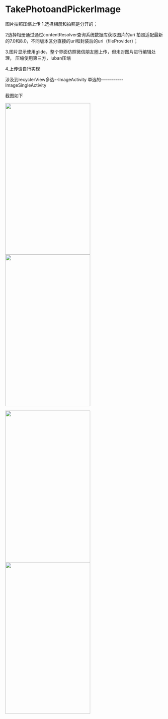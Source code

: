 # TakePhotoandPickerImage
图片拍照压缩上传
1.选择相册和拍照是分开的；

2选择相册通过通过contentResolver查询系统数据库获取图片的uri
拍照适配最新的7.0和8.0，不同版本区分直接的uri和封装后的uri（fileProvider）；

3.图片显示使用glide，整个界面仿照微信朋友圈上传，但未对图片进行编辑处理，
压缩使用第三方，luban压缩

4.上传请自行实现

涉及到recyclerView多选--ImageActivity
单选的-----------ImageSingleActivity


截图如下

<img src="https://github.com/docwei2050/TakePhotoandPickerImage/blob/master/screenshot/Screenshot_20180501-111017.jpg" width=270 height=480 />  <img src="https://github.com/docwei2050/TakePhotoandPickerImage/blob/master/screenshot/Screenshot_20180501-112433.jpg" width=270 height=480 />

<img src="https://github.com/docwei2050/TakePhotoandPickerImage/blob/master/screenshot/Screenshot_20180501-111029.jpg" width=270 height=480 />  <img src="https://github.com/docwei2050/TakePhotoandPickerImage/blob/master/screenshot/Screenshot_20180501-111050.jpg" width=270 height=480 />
